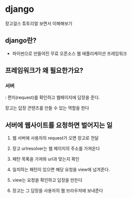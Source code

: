 # django

장고걸스 튜토리얼 보면서 이해해보기

## django란?

- 파이썬으로 만들어진 무료 오픈소스 웹 애플리케이션 프레임워크



## 프레임워크가 왜 필요한가요?

### 서버

: 편지(request)를 확인하고 웹페이지에 답장을 준다.

장고는 답장 콘텐츠를 만들 수 있는 역할을 한다



## 서버에 웹사이트를 요청하면 벌어지는 일

1. 웹 서버에 사용자의 request가 오면 장고로 전달

2. 장고 urlresolver는 웹 페이지의 주소를 가져온다

3. 패턴 목록을 가져와 url과 맞는지 확인
4. 일치하는 패턴이 있으면 해당 요청을 view에 넘겨준다.
5. view는 요청을 확인하고 답장을 만든다
6. 장고는 그 답장을 사용자의 웹 브라우저에 보내준다